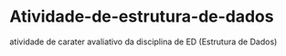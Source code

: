 # Atividade-de-estrutura-de-dados
atividade de carater avaliativo da disciplina de ED (Estrutura de Dados)
